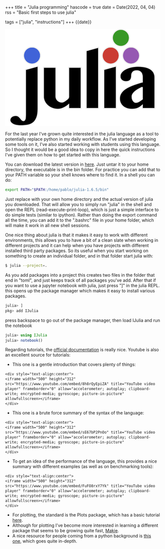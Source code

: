 +++
title = "Julia programming"
hascode = true
date = Date(2022, 04, 04)
rss = "Basic first steps to use julia"

tags = ["julia", "instructions"]
+++
{{date}}

![Julia](/assets/logo_julia.svg)

For the last year I've grown quite interested in the julia language as a tool to potentially replace python in my daily workflow.
As I've started developing some tools on it, I've also started working with students using this language. So I thought it would be a good
idea to copy in here the quick instructions I've given them on how to get started with this language.

You can download the latest version in [here][julia]. Just untar it to your home directory, the executable is in the bin folder.
For practice you can add that to your PATH variable so your shell knows where to find it. In a shell you can do:

```bash
export PATH="$PATH:/home/pablo/julia-1.6.5/bin"
```

Just replace with your own home directory and the actual version of julia you downloaded. That will allow you to simply run
"julia" in the shell and open the REPL (read-execute-print-loop), which is just
a simple interface to do simple tests (similar to ipython). Rather than doing
the export command all the time, you can add it to the ".bashrc" file in your
home folder, which will make it work in all new shell sessions. 

One nice thing
about julia is that it makes it easy to work with different environments, this
allows you to have a bit of a clean slate when working in different projects
and it can help when you have projects with different installed third party
packages. So its useful when you start working on something to create an
individual folder, and in that folder start julia with:

```bash
$ julia --project=.
```

As you add packages into a project this creates two files in the folder that end
in "toml", and just keeps track of all packages you've add.  After that if you
want to use a jupyter notebook with julia, just press "]" in the julia REPL. this opens up the package manager
which makes it easy to install various packages.

```julia
julia> ]
pkg> add IJulia
```

press backspace to go out of the package manager, then load IJulia and run the notebook

```julia
julia> using IJulia
julia> notebook()
```

Regarding tutorials, the [official documentation][juliadoc] is really nice. Youtube is also an excellent source for tutorials:
* This one is a gentle introduction that covers plenty of things:
~~~
<div style="text-align:center">
<iframe width="500" height="312" src="https://www.youtube.com/embed/8h8rQyEpiZA" title="YouTube video player" frameborder="0" allow="accelerometer; autoplay; clipboard-write; encrypted-media; gyroscope; picture-in-picture" allowfullscreen></iframe>
</div>
~~~
* This one is a brute force summary of the syntax of the language: 
~~~
<div style="text-align:center">
<iframe width="500" height="312" src="https://www.youtube.com/embed/sE67bP2PnOo" title="YouTube video player" frameborder="0" allow="accelerometer; autoplay; clipboard-write; encrypted-media; gyroscope; picture-in-picture" allowfullscreen></iframe>
</div>
~~~
* To get an idea of the performance of the language, this provides a nice summary with different examples (as well as on benchmarking tools): 
~~~
<div style="text-align:center">
<iframe width="500" height="312" src="https://www.youtube.com/embed/FuFO8rxY7Yk" title="YouTube video player" frameborder="0" allow="accelerometer; autoplay; clipboard-write; encrypted-media; gyroscope; picture-in-picture" allowfullscreen></iframe>
</div>
~~~
* For plotting, the standard is the Plots package, which has a basic tutorial [here][plots].
* Although for plotting I've become more interested in learning a different package that seems to be growing quite fast, [Makie][makie].
* A nice resource for people coming from a python background is [this one][pythonistas], which goes quite in-depth.

[julia]: https://julialang.org/downloads/
[juliadoc]: https://docs.julialang.org/en/v1/
[plots]: https://docs.juliaplots.org/stable/tutorial/
[makie]: https://makie.juliaplots.org/stable/
[pythonistas]: https://colab.research.google.com/github/ageron/julia_notebooks/blob/master/Julia_for_Pythonistas.ipynb
